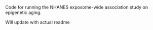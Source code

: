 Code for running the NHANES exposome-wide association study on epigenetic aging. 

Will update with actual readme
